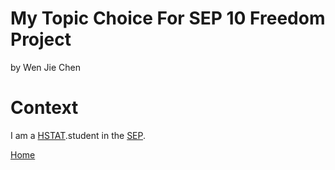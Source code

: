 # My Topic Choice For SEP 10 Freedom Project
by Wen Jie Chen

# Context
I am a [HSTAT](https://www.hstat.org/).student in the [SEP](https://hstatsep.github.io/).

[Home](../README.md)
